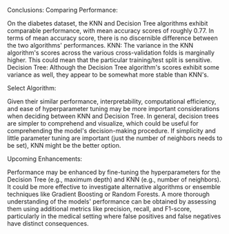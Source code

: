 <!-- my results  -->


Conclusions: 
Comparing Performance:

On the diabetes dataset, the KNN and Decision Tree algorithms exhibit comparable performance, with mean accuracy scores of roughly 0.77.
In terms of mean accuracy score, there is no discernible difference between the two algorithms' performances.
KNN:
The variance in the KNN algorithm's scores across the various cross-validation folds is marginally higher. This could mean that the particular training/test split is sensitive.
Decision Tree:
Although the Decision Tree algorithm's scores exhibit some variance as well, they appear to be somewhat more stable than KNN's.

Select Algorithm:

Given their similar performance, interpretability, computational efficiency, and ease of hyperparameter tuning may be more important considerations when deciding between KNN and Decision Tree.
In general, decision trees are simpler to comprehend and visualize, which could be useful for comprehending the model's decision-making procedure.
If simplicity and little parameter tuning are important (just the number of neighbors needs to be set), KNN might be the better option.

Upcoming Enhancements:

Performance may be enhanced by fine-tuning the hyperparameters for the Decision Tree (e.g., maximum depth) and KNN (e.g., number of neighbors).
It could be more effective to investigate alternative algorithms or ensemble techniques like Gradient Boosting or Random Forests.
A more thorough understanding of the models' performance can be obtained by assessing them using additional metrics like precision, recall, and F1-score, particularly in the medical setting where false positives and false negatives have distinct consequences.















